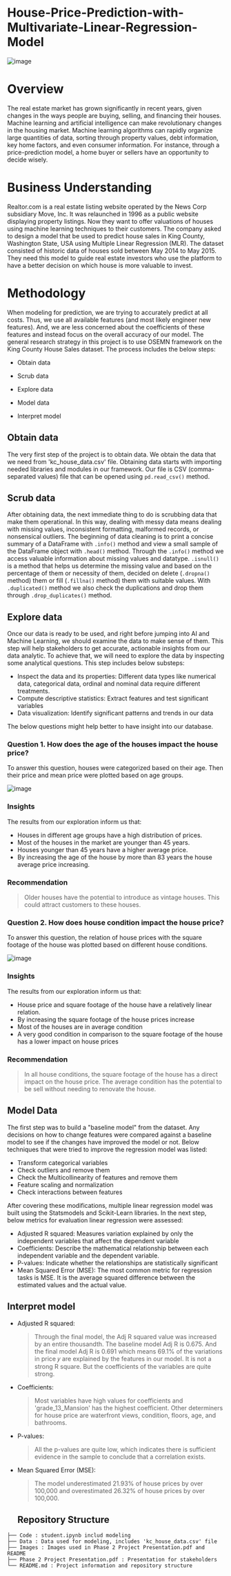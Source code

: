 # House-Price-Prediction-with-Multivariate-Linear-Regression-Model

![image](Image/realtor.png)

# Overview
The real estate market has grown significantly in recent years, given changes in the ways people are buying, selling, and financing their houses. Machine learning and artificial intelligence can make revolutionary changes in the housing market. Machine learning algorithms can rapidly organize large quantities of data, sorting through property values, debt information, key home factors, and even consumer information. For instance, through a price-prediction model, a home buyer or sellers have an opportunity to decide wisely.

# Business Understanding
Realtor.com is a real estate listing website operated by the News Corp subsidiary Move, Inc. It was relaunched in 1996 as a public website displaying property listings. Now they want to offer valuations of houses using machine learning techniques to their customers. The company asked to design a model that be used to predict house sales in King County, Washington State, USA using Multiple Linear Regression (MLR). The dataset consisted of historic data of houses sold between May 2014 to May 2015. They need this model to guide real estate investors who use the platform to have a better decision on which house is more valuable to invest.

# Methodology

When modeling for prediction, we are trying to accurately predict at all costs. Thus, we use all available features (and most likely engineer new features). And, we are less concerned about the coefficients of these features and instead focus on the overall accuracy of our model.
The general research strategy in this project is to use OSEMN framework on the King County House Sales dataset. The process includes the below steps:

- Obtain data

- Scrub data

- Explore data

- Model data

- Interpret model

## Obtain data

The very first step of the project is to obtain data. We obtain the data that we need from 'kc_house_data.csv' file. Obtaining data starts with importing needed libraries and modules in our framework. Our file is CSV (comma-separated values) file that can be opened using  `pd.read_csv()` method. 

## Scrub data

After obtaining data, the next immediate thing to do is scrubbing data that make them operational. In this way, dealing with messy data means dealing with missing values, inconsistent formatting, malformed records, or nonsensical outliers. The beginning of data cleaning is to print a concise summary of a DataFrame with `.info()` method and view a small sample of the DataFrame object with `.head()` method. Through the `.info()` method we access valuable information about missing values and datatype. `.isnull()` is a method that helps us determine the missing value and based on the percentage of them or necessity of them, decided on delete (`.dropna()` method) them or fill (`.fillna()` method) them with suitable values. With `.duplicated()` method we also check the duplications and drop them through `.drop_duplicates()` method.

## Explore data

Once our data is ready to be used, and right before jumping into AI and Machine Learning, we should examine the data to make sense of them. This step will help stakeholders to get accurate, actionable insights from our data analytic. To achieve that, we will need to explore the data by inspecting some analytical questions. This step includes below substeps:

- Inspect the data and its properties: Different data types like numerical data, categorical data, ordinal and nominal data require different treatments.
- Compute descriptive statistics:  Extract features and test significant variables
- Data visualization: Identify significant patterns and trends in our data

The below questions might help better to have insight into our database.

### Question 1.  How does the age of the houses impact the house price?
To answer this question, houses were categorized based on their age. Then their price and mean price were plotted based on age groups. 

![image](https://user-images.githubusercontent.com/101681195/193060953-1cab4d21-7d09-4ebe-917b-2dff19a910ca.png)

### Insights

The results from our exploration inform us that:
- Houses in different age groups have a high distribution of prices. 
- Most of the houses in the market are younger than 45 years.
- Houses younger than 45 years have a higher average price.
- By increasing the age of the house by more than 83 years the house average price increasing. 

### Recommendation

> Older houses have the potential to introduce as vintage houses. This could attract customers to these houses. 


### Question 2. How does house condition impact the house price? 
To answer this question, the relation of house prices with the square footage of the house was plotted based on different house conditions.


![image](https://user-images.githubusercontent.com/101681195/193094547-f080d46c-1a81-4a31-97b3-e0873132b7c6.png)


### Insights

The results from our exploration inform us that:
- House price and square footage of the house have a relatively linear relation. 
- By increasing the square footage of the house prices increase
- Most of the houses are in average condition
- A very good condition in comparison to the square footage of the house has a lower impact on house prices

### Recommendation
> In all house conditions, the square footage of the house has a direct impact on the house price. The average condition has the potential to be sell without needing to renovate the house. 

## Model Data
The first step was to build a "baseline model" from the dataset. Any decisions on how to change features were compared against a baseline model to see if the changes have improved the model or not. Below techniques that were tried to improve the regression model was listed:

- Transform categorical variables
- Check outliers and remove them
- Check the Multicollinearity of features and remove them
- Feature scaling and normalization
- Check interactions between features

After covering these modifications, multiple linear regression model was built using the Statsmodels and Scikit-Learn libraries. In the next step, below metrics for evaluation linear regression were assessed:

- Adjusted R squared:  Measures variation explained by only the independent variables that affect the dependent variable
- Coefficients: Describe the mathematical relationship between each independent variable and the dependent variable.
- P-values: Indicate whether the relationships are statistically significant
- Mean Squared Error (MSE): The most common metric for regression tasks is MSE. It is the average squared difference between the estimated values and the actual value.

## Interpret model



- Adjusted R squared: 

  >Through the final model, the Adj R squared value was increased by an entire thousandth. The baseline model Adj R is 0.675. And the final model Adj R is 0.691 which means 69.1% of the variations in price 𝑦 are explained by the features in our model. It is not a strong R square. But the coefficients of the variables are quite strong.

- Coefficients:

  >Most variables have high values for coefficients and 'grade_13_Mansion' has the highest coefficient. Other determiners for house price are waterfront views, condition, floors, age, and bathrooms.

- P-values:

  >All the p-values are quite low, which indicates there is sufficient evidence in the sample to conclude that a correlation exists.

- Mean Squared Error (MSE): 

  >The model underestimated 21.93% of house prices by over 100,000 and overestimated 26.32%  of house prices by over 100,000. 
  
  
  
  ## Repository Structure


```
├── Code : student.ipynb includ modeling
├── Data : Data used for modeling, includes 'kc_house_data.csv' file
├── Images : Images used in Phase 2 Project Presentation.pdf and README
├── Phase 2 Project Presentation.pdf : Presentation for stakeholders
└── README.md : Project information and repository structure
```
